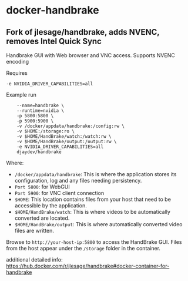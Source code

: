 # docker-handbrake

## Fork of jlesage/handbrake, adds NVENC, removes Intel Quick Sync

Handbrake GUI with Web browser and VNC access. Supports NVENC encoding

Requires

```--runtime=nvidia
-e NVIDIA_DRIVER_CAPABILITIES=all
```

Example run

```docker run -d \
    --name=handbrake \
    --runtime=nvidia \
    -p 5800:5800 \
    -p 5900:5900 \
    -v /docker/appdata/handbrake:/config:rw \
    -v $HOME:/storage:ro \
    -v $HOME/HandBrake/watch:/watch:rw \
    -v $HOME/HandBrake/output:/output:rw \
    -e NVIDIA_DRIVER_CAPABILITIES=all
    djaydev/handbrake
```

Where:

- `/docker/appdata/handbrake`: This is where the application stores its configuration, log and any files needing persistency.
- `Port 5800`: for WebGUI
- `Port 5900`: for VNC client connection
- `$HOME`: This location contains files from your host that need to be accessible by the application.
- `$HOME/HandBrake/watch`: This is where videos to be automatically converted are located.
- `$HOME/HandBrake/output`: This is where automatically converted video files are written.

Browse to `http://your-host-ip:5800` to access the HandBrake GUI. Files from the host appear under the `/storage` folder in the container.

additional detailed info:
<https://hub.docker.com/r/jlesage/handbrake#docker-container-for-handbrake>
